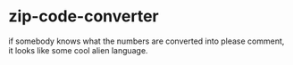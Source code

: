 # zip-code-converter
if somebody knows what the numbers are converted into please comment, it looks like some cool alien language.
